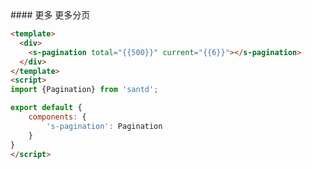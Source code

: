 <text lang="cn">
#### 更多
更多分页
</text>

```html
<template>
  <div>
    <s-pagination total="{{500}}" current="{{6}}"></s-pagination>
  </div>
</template>
<script>
import {Pagination} from 'santd';

export default {
    components: {
        's-pagination': Pagination
    }
}
</script>
```
